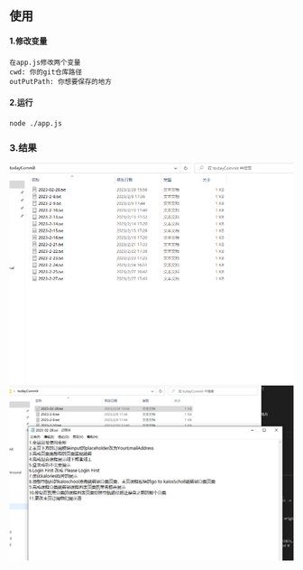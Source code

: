 ## 使用

#### 1.修改变量
    在app.js修改两个变量
    cwd: 你的git仓库路径
    outPutPath: 你想要保存的地方

#### 2.运行
    node ./app.js


### 3.结果
![image](./static/imgs/retList.png)
![image](./static/imgs/ret.png)


